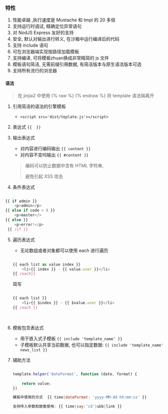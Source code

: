 

### 特性



1.  性能卓越 ,执行速度是 Mustache 和 tmpl 的 20 多倍
2.  支持运行时调试, 精确定位异常语句
3.  对 NodJS Express 友好的支持
4.  安全, 默认对输出进行转义, 在沙箱中运行编译后的代码
5.  支持 include 语句
6.  可在浏览器端实现按路径加载模板
7.  支持编译, 可将模板zhuan换成非常精简的 js 文件
8.  模板语句简洁, 无需前缀引用数据, 有简洁版本与原生语法版本可选
9.  支持所有流行的浏览器



#### 语法

> 在 jinjia2 中使用 {% raw %}  {% endraw %}  将 template 语法隔离开

1.  引用简洁的语法的引擎模板

    -   `<script src='dist/teplate.js'></script>`

2.  表达式   `{{  }}`

3.  输出表达式

    -   对内容进行编码输出  `{{ content }}`
    -   对内容不变吗输出 `{{ #content }}`

    >   编码可以防止数据中含有 HTML 字符串, 
    >
    >   避免引起 XSS 攻击

4.  条件表达式

```javascript

{{ if admin }}
	<p>admin</p>
{{ else if code > 0 }}
	<p>master</>
{{ else }}
 	<p>error!</p>
 {{ /if }}
```

5.  遍历表达式

    -   无论数组或者对象都可以使用 each 进行遍历

    ```javascript

    {{ each list as value index }}
    	<li>{{ index }} - {{ value.user }}</li>
    {{ /each}}
    ```

    简写

    ```javascript

    {{ each list }}
    	<li>{{ $index }} - {{ $value.user }}</li>
    {{ /each }}
    ```

    ​

6.  模板包含表达式

    -   用于嵌入式子模板  `{{ include 'template_name' }}`
    -   子模板默认共享当前数据, 也可以指定数据: `{{ include 'template_name' news_list }}`

7.  辅助方法

    ```javascript

    template.helper('dateFormat', function (date, format) {
        
        return value;
    })

    模板中使用的方式  {{ time|dateFormat: 'yyyy-MM-dd hh:mm:ss' }}

    支持传入参数和嵌套使用: {{ time|say:'cd'|ubb|link }}
    ```

    
